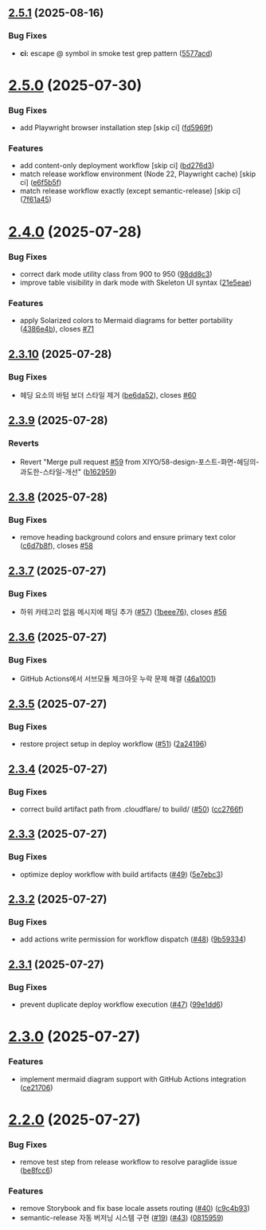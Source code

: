 ## [2.5.1](https://github.com/XIYO/xiyo.github.io/compare/v2.5.0...v2.5.1) (2025-08-16)


### Bug Fixes

* **ci:** escape @ symbol in smoke test grep pattern ([5577acd](https://github.com/XIYO/xiyo.github.io/commit/5577acd40e74d01ea481d06f25566660a41b87aa))

# [2.5.0](https://github.com/XIYO/xiyo.github.io/compare/v2.4.0...v2.5.0) (2025-07-30)

### Bug Fixes

- add Playwright browser installation step [skip ci] ([fd5969f](https://github.com/XIYO/xiyo.github.io/commit/fd5969fe0ec15312a9a5afe92f988f7b16bd2491))

### Features

- add content-only deployment workflow [skip ci] ([bd276d3](https://github.com/XIYO/xiyo.github.io/commit/bd276d3026770e97d0b3bb84437bdb814b5468f3))
- match release workflow environment (Node 22, Playwright cache) [skip ci] ([e6f5b5f](https://github.com/XIYO/xiyo.github.io/commit/e6f5b5f87879090e1b5dbcfa2b2ebf4fe837988d))
- match release workflow exactly (except semantic-release) [skip ci] ([7f61a45](https://github.com/XIYO/xiyo.github.io/commit/7f61a45758154c5f4199eb693a662c8598ebdec7))

# [2.4.0](https://github.com/XIYO/xiyo.github.io/compare/v2.3.10...v2.4.0) (2025-07-28)

### Bug Fixes

- correct dark mode utility class from 900 to 950 ([98dd8c3](https://github.com/XIYO/xiyo.github.io/commit/98dd8c3d623a50adbcdc39f8c39c4d5ebba4f607))
- improve table visibility in dark mode with Skeleton UI syntax ([21e5eae](https://github.com/XIYO/xiyo.github.io/commit/21e5eaea9fc5634a528363c7bc680d0d464f7ab4))

### Features

- apply Solarized colors to Mermaid diagrams for better portability ([4386e4b](https://github.com/XIYO/xiyo.github.io/commit/4386e4bf90a43322e1926a2edd285af8dec82d2c)), closes [#71](https://github.com/XIYO/xiyo.github.io/issues/71)

## [2.3.10](https://github.com/XIYO/xiyo.github.io/compare/v2.3.9...v2.3.10) (2025-07-28)

### Bug Fixes

- 헤딩 요소의 바텀 보더 스타일 제거 ([be6da52](https://github.com/XIYO/xiyo.github.io/commit/be6da52c76ba4df3fdc3dcc64f083324ba94b3d4)), closes [#60](https://github.com/XIYO/xiyo.github.io/issues/60)

## [2.3.9](https://github.com/XIYO/xiyo.github.io/compare/v2.3.8...v2.3.9) (2025-07-28)

### Reverts

- Revert "Merge pull request [#59](https://github.com/XIYO/xiyo.github.io/issues/59) from XIYO/58-design-포스트-화면-헤딩의-과도한-스타일-개선" ([b162959](https://github.com/XIYO/xiyo.github.io/commit/b162959996ea459b5c445614d1d5ce90a6f0ad7e))

## [2.3.8](https://github.com/XIYO/xiyo.github.io/compare/v2.3.7...v2.3.8) (2025-07-28)

### Bug Fixes

- remove heading background colors and ensure primary text color ([c6d7b8f](https://github.com/XIYO/xiyo.github.io/commit/c6d7b8fa0931fb7b97cd3f3c3c8fe35279d785ad)), closes [#58](https://github.com/XIYO/xiyo.github.io/issues/58)

## [2.3.7](https://github.com/XIYO/xiyo.github.io/compare/v2.3.6...v2.3.7) (2025-07-27)

### Bug Fixes

- 하위 카테고리 없음 메시지에 패딩 추가 ([#57](https://github.com/XIYO/xiyo.github.io/issues/57)) ([1beee76](https://github.com/XIYO/xiyo.github.io/commit/1beee76fd1b4db4066d9508f4a08bc7f7f85d16c)), closes [#56](https://github.com/XIYO/xiyo.github.io/issues/56)

## [2.3.6](https://github.com/XIYO/xiyo.github.io/compare/v2.3.5...v2.3.6) (2025-07-27)

### Bug Fixes

- GitHub Actions에서 서브모듈 체크아웃 누락 문제 해결 ([46a1001](https://github.com/XIYO/xiyo.github.io/commit/46a1001d8d4a230b0d0374b623388f72916f14e9))

## [2.3.5](https://github.com/XIYO/xiyo.github.io/compare/v2.3.4...v2.3.5) (2025-07-27)

### Bug Fixes

- restore project setup in deploy workflow ([#51](https://github.com/XIYO/xiyo.github.io/issues/51)) ([2a24196](https://github.com/XIYO/xiyo.github.io/commit/2a2419670c4cc3ad3dcc7b543bf876028f423c9b))

## [2.3.4](https://github.com/XIYO/xiyo.github.io/compare/v2.3.3...v2.3.4) (2025-07-27)

### Bug Fixes

- correct build artifact path from .cloudflare/ to build/ ([#50](https://github.com/XIYO/xiyo.github.io/issues/50)) ([cc2766f](https://github.com/XIYO/xiyo.github.io/commit/cc2766fea89fd22e0f0e9065c56a781be8233d4a))

## [2.3.3](https://github.com/XIYO/xiyo.github.io/compare/v2.3.2...v2.3.3) (2025-07-27)

### Bug Fixes

- optimize deploy workflow with build artifacts ([#49](https://github.com/XIYO/xiyo.github.io/issues/49)) ([5e7ebc3](https://github.com/XIYO/xiyo.github.io/commit/5e7ebc31f7fba5077c5c03de8a233172a5b49c1f))

## [2.3.2](https://github.com/XIYO/xiyo.github.io/compare/v2.3.1...v2.3.2) (2025-07-27)

### Bug Fixes

- add actions write permission for workflow dispatch ([#48](https://github.com/XIYO/xiyo.github.io/issues/48)) ([9b59334](https://github.com/XIYO/xiyo.github.io/commit/9b59334844a372eea4383e0ecb9f46c33a21853a))

## [2.3.1](https://github.com/XIYO/xiyo.github.io/compare/v2.3.0...v2.3.1) (2025-07-27)

### Bug Fixes

- prevent duplicate deploy workflow execution ([#47](https://github.com/XIYO/xiyo.github.io/issues/47)) ([99e1dd6](https://github.com/XIYO/xiyo.github.io/commit/99e1dd6e30c0ccee1dd41d91db8d8cb3fcf8ec9d))

# [2.3.0](https://github.com/XIYO/xiyo.github.io/compare/v2.2.0...v2.3.0) (2025-07-27)

### Features

- implement mermaid diagram support with GitHub Actions integration ([ce21706](https://github.com/XIYO/xiyo.github.io/commit/ce21706e62b13c34175db1fe82b5ee3163f451f9))

# [2.2.0](https://github.com/XIYO/xiyo.github.io/compare/v2.1.0...v2.2.0) (2025-07-27)

### Bug Fixes

- remove test step from release workflow to resolve paraglide issue ([be8fcc6](https://github.com/XIYO/xiyo.github.io/commit/be8fcc6565ec7242de523b5a736b4894b69e6b2a))

### Features

- remove Storybook and fix base locale assets routing ([#40](https://github.com/XIYO/xiyo.github.io/issues/40)) ([c9c4b93](https://github.com/XIYO/xiyo.github.io/commit/c9c4b939a84a3e6d432e48d191e52753909fd459))
- semantic-release 자동 버저닝 시스템 구현 ([#19](https://github.com/XIYO/xiyo.github.io/issues/19)) ([#43](https://github.com/XIYO/xiyo.github.io/issues/43)) ([0815959](https://github.com/XIYO/xiyo.github.io/commit/081595986140965cc134fba1537a451fe4fd5517))
